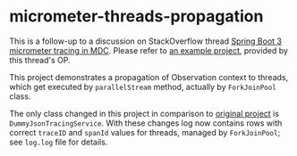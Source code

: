 # micrometer-threads-propagation

This is a follow-up to a discussion on StackOverflow thread [Spring Boot 3 micrometer tracing in MDC](https://stackoverflow.com/questions/78746378/spring-boot-3-micrometer-tracing-in-mdc). Please refer to [an example project](https://github.com/HeorhiUtseuski/testTracing), provided by this thread's OP.

This project demonstrates a propagation of Observation context to threads, which get executed by `parallelStream` method, actually by `ForkJoinPool` class. 

The only class changed in this project in comparison to [original project](https://github.com/HeorhiUtseuski/testTracing) is `DummyJsonTracingService`. With these changes log now contains rows with correct `traceID` and `spanId` values for threads, managed by `ForkJoinPool`; see `log.log` file for details.  